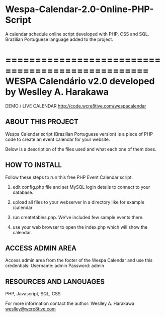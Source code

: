 # Wespa-Calendar-2.0-Online-PHP-Script
A calendar schedule online script developed with PHP, CSS and SQL. Brazilian Portuguese language added to the project.

==================================================
WESPA Calendário v2.0 developed by Weslley A. Harakawa
==================================================

DEMO / LIVE CALENDAR
http://code.wcre8tive.com/wespacalendar


ABOUT THIS PROJECT
----------------------------------
Wespa Calendar script (Brazilian Portuguese version)  is a piece of PHP code to create an event calendar for your website.

Below is a description of the files used and what each one of them does.



HOW TO INSTALL
----------------------------------
Follow these steps to run this free PHP Event Calendar script.

1) edit config.php file and set MySQL login details to connect to your database.

2) upload all files to your webserver in a directory like for example /calendar

3) run createtables.php. We've included few sample events there.

4) use your web browser to open the index.php which will show the calendar.



ACCESS ADMIN AREA
----------------------------------
Access admin area from the footer of the Wespa Calendar and use this credentials:
Username: admin
Password: admin


RESOURCES AND LANGUAGES
----------------------------------
PHP, Javascript, SQL, CSS

For more information contact the author:
Weslley A. Harakawa
weslley@wcre8tive.com

 
